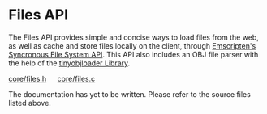 # Files API

The Files API provides simple and concise ways to load files from the web, as well as cache and store files locally on the client, through [Emscripten's Syncronous File System API](https://emscripten.org/docs/api_reference/emscripten.h.html#pseudo-synchronous-functions). This API also includes an OBJ file parser with the help of the [tinyobjloader Library](https://github.com/tinyobjloader/tinyobjloader).

[core/files.h](/src/core/files.h) &emsp; [core/files.c](/src/core/files.c)

The documentation has yet to be written. Please refer to the source files listed above.
